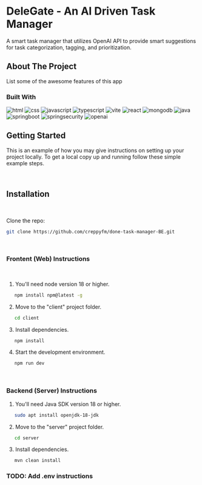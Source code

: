 # DeleGate - An AI Driven Task Manager

A smart task manager that utilizes OpenAI API to provide smart suggestions for task categorization, tagging, and prioritization.

## About The Project

List some of the awesome features of this app

### Built With

![html]
![css]
![javascript]
![typescript]
![vite]
![react]
![mongodb]
![java]
![springboot]
![springsecurity]
![openai]

<!-- GETTING STARTED -->

## Getting Started

This is an example of how you may give instructions on setting up your project locally.
To get a local copy up and running follow these simple example steps.

&nbsp;
&nbsp;

## Installation

&nbsp;
&nbsp;

Clone the repo:

```sh
git clone https://github.com/creppyfm/done-task-manager-BE.git
```

&nbsp;
&nbsp;

### Frontent (Web) Instructions

&nbsp;
&nbsp;

1. You'll need node version 18 or higher.

```sh
   npm install npm@latest -g
```

2. Move to the "client" project folder.

```sh
   cd client
```

3. Install dependencies.

```sh
   npm install
```

4. Start the development environment.

```sh
   npm run dev
```

&nbsp;
&nbsp;

### Backend (Server) Instructions

1. You'll need Java SDK version 18 or higher.

```sh
   sudo apt install openjdk-18-jdk
```

2. Move to the "server" project folder.

```sh
   cd server
```

3. Install dependencies.

```sh
   mvn clean install
```

### TODO: Add .env instructions

<!-- MARKDOWN LINKS & IMAGES -->
<!-- https://www.markdownguide.org/basic-syntax/#reference-style-links -->

[html]: https://img.shields.io/badge/HTML-20232A?style=for-the-badge&logo=html5
[css]: https://img.shields.io/badge/CSS-20232A?style=for-the-badge&logo=css3
[javascript]: https://img.shields.io/badge/Javascript-20232A?style=for-the-badge&logo=javascript
[typescript]: https://img.shields.io/badge/Typescript-20232A?style=for-the-badge&logo=typescript
[vite]: https://img.shields.io/badge/Vite-20232A?style=for-the-badge&logo=vite
[react]: https://img.shields.io/badge/React-20232A?style=for-the-badge&logo=react
[mongodb]: https://img.shields.io/badge/MongoDB-20232A?style=for-the-badge&logo=mongodb
[java]: https://img.shields.io/badge/Java-20232A?style=for-the-badge&logo=java
[springboot]: https://img.shields.io/badge/Spring_Boot-20232A?style=for-the-badge&logo=springboot
[springsecurity]: https://img.shields.io/badge/Spring_Security-20232A?style=for-the-badge&logo=springsecurity
[openai]: https://img.shields.io/badge/OpenAI-20232A?style=for-the-badge&logo=openai
